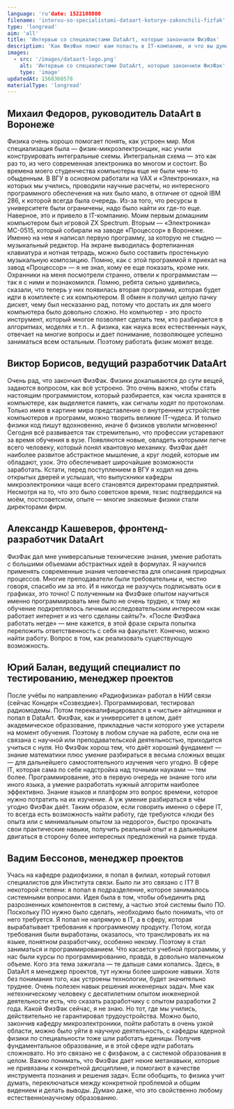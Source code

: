 ```yaml
---
language: 'ru'date: 1522108800
filename: 'intervu-so-specialistami-dataart-kotorye-zakonchili-fizfak'
type: 'longread'
aim: 'all'
title: 'Интервью со специалистами DataArt, которые закончили ФизФак'
description: 'Как ФизФак помог вам попасть в IT-компанию, и что вы думаете о мифе, что после его окончания работать негде?'
images:
  - src: '/images/dataart-logo.png'
    alt: 'Интервью со специалистами DataArt, которые закончили ФизФак'
    type: 'image'
updatedAt: 1568360578
materialType: 'longread'
---
```

Михаил Федоров, руководитель DataArt в Воронеже
-----------------------------------------------

Физика очень хорошо помогает понять, как устроен мир. Моя специализация была — физик-микроэлектронщик, нас учили конструировать интегральные схемы. Интегральная схема — это как раз то, из чего современная электроника во многом и состоит. Во времена моего студенчества компьютеры еще не были чем-то обыденным. В ВГУ в основном работали на VAX и «Электрониках», на которых мы учились, проводили научные расчеты, но интересного программного обеспечения на них было мало, в отличие от одной IBM 286, к которой всегда была очередь. Из-за того, что ресурсы в университете были ограничены, надо было найти их где-то еще. Наверное, это и привело в IT-компанию. Моим первым домашним компьютером был игровой ZX Spectrum. Вторым — «Электроника» МС-0515, который собирали на заводе «Процессор» в Воронеже. Именно на нем я написал первую программу, за которую не стыдно — музыкальный редактор. На экране выводилась фортепианная клавиатура и нотная тетрадь, можно было составить простенькую музыкальную композицию. Помню, как с этой программой я приехал на завод «Процессор» — я не знал, кому ее еще показать, кроме них. Охранники на меня посмотрели странно, отвели к программистам — так я с ними и познакомился. Помню, ребята сильно удивились, сказали, что теперь у них появилась вторая программа, которая будет идти в комплекте с их компьютером. В обмен я получил целую пачку дискет, чему был несказанно рад, потому что достать их для моего компьютера было довольно сложно. Но компьютер - это просто инструмент, который многое позволяет сделать тем, кто разбирается в алгоритмах, моделях и т.п.. А физика, как наука всех естественных наук, отвечает на многие вопросы и дает понимание, позволяющее успешно заниматься всем остальным. Поэтому работать физик может везде.

Виктор Борисов, ведущий разработчик DataArt
-------------------------------------------

Очень рад, что закончил ФизФак. Физики докапываются до сути вещей, задаются вопросом, как всё устроено. Это очень важно, чтобы стать настоящим программистом, который разбирается, как числа хранятся в компьютере, как выделяется память, как сигналы ходят по протоколам. Только имея в картине мира представление о внутреннем устройстве компьютеров и программ, можно творить великие IT-чудеса. И только физики код пишут вдохновенно, иначе б физиков уволили мгновенно! Сегодня всё развивается так стремительно, что профессии устаревают за время обучения в вузе. Появляются новые, овладеть которыми легче всего человеку, который понял квантовую механику. ФизФак даёт наиболее развитое абстрактное мышление, а круг людей, которые им обладают, узок. Это обеспечивает широчайшие возможности заработать. Кстати, перед поступлением в ВГУ я ходил на день открытых дверей и услышал, что выпускники кафедры микроэлектроники чаще всего становятся директорами предприятий. Несмотря на то, что это было советское время, тезис подтвердился на моём, постсоветском, опыте — многие знакомые физики стали директорами фирм.

Александр Кашеверов, фронтенд-разработчик DataArt
-------------------------------------------------

ФизФак дал мне универсальные технические знания, умение работать с большими объемами абстрактных идей в формулах. Я научился применять современные знания человечества для описания природных процессов. Многие преподаватели были требовательны и, честно говоря, спасибо им за это. И я никогда не разучусь подписывать оси в графиках, это точно! С полученным на ФизФаке опытом научиться именно программировать мне было не очень трудно, к тому же обучение подкреплялось личным исследовательским интересом «как работает интернет и из чего сделаны сайты?». «После ФизФака работать негде» — мне кажется, в этой фразе скрыта попытка переложить ответственность с себя на факультет. Конечно, можно найти работу. Вопрос в том, как реализовать существующую возможность.

Юрий Балан, ведущий специалист по тестированию, менеджер проектов
-----------------------------------------------------------------

После учёбы по направлению «Радиофизика» работал в НИИ связи (сейчас Концерн «Созвездие»). Программировал, тестировал радиомодемы. Потом переквалифицировался в «чистые» айтишники и попал в DataArt. ФизФак, как и университет в целом, даёт академическое образование, прикладные части которого уже устарели на момент обучения. Поэтому в любом случае на работе, если она не связана с научной или преподавательской деятельностью, приходится учиться с нуля. Но ФизФак хорош тем, что даёт хороший фундамент — знание математики плюс умение разбираться в весьма сложных вещах — для дальнейшего самостоятельного изучения чего угодно. В сфере IT, которая сама по себе надстройка над точными науками — тем более. Программирование, это в первую очередь не знание того или иного языка, а умение разработать нужный алгоритм наиболее эффективно. Знание языков и платформ это вопрос времени, которое нужно потратить на их изучение. А уж умение разбираться в чём угодно ФизФак даёт. Таким образом, если говорить именно о сфере IT, то всегда есть возможность найти работу, где требуются «люди без опыта или с минимальным опытом за недорого», быстро прокачать свои практические навыки, получить реальный опыт и в дальнейшем двигаться в сторону более интересных предложений на рынке труда.

Вадим Бессонов, менеджер проектов
---------------------------------

Учась на кафедре радиофизики, я попал в филиал, который готовил специалистов для Института связи. Было ли это связано с IT? В некоторой степени: я попал в подразделение, которое занималось системными вопросами. Идея была в том, чтобы объединить ряд разрозненных компонентов в систему, а частью этой системы было ПО. Поскольку ПО нужно было сделать, необходимо было понимать, что от него требуется. Я попал не напрямую в IT, а в сферу, которая вырабатывает требования к программному продукту. Потом, когда требования были выработаны, оказалось, что транслировать их на языке, понятном разработчику, особенно некому. Поэтому я стал заниматься и программированием. Что касается учебной программы, у нас были курсы по программированию, правда, в довольно маленьком объеме. Кого эта тема зажигала — те дальше сами копались. Здесь, в DataArt я менеджер проектов, тут нужны более широкие навыки. Хотя без понимания того, как устроены технологии, будет значительно труднее. Очень полезен навык решения инженерных задач. Мне как нетехническому человеку с десятилетним опытом инженерной деятельности есть, что сказать разработчику с опытом разработки 2 года. Какой ФизФак сейчас, я не знаю. Но тот, где мы учились, действительно не гарантировал трудоустройства. Можно было, закончив кафедру микроэлектроники, пойти работать в очень узкой области, можно было уйти в научную деятельность, с кафедры ядерной физики по специальности тоже шли работать единицы. Получив фундаментальное образование, и в этой сфере идти работать сложновато. Но это связано не с физфаком, а с системой образования в целом. Важно понимать, что ФизФак дает некие метанавыки, которые не привязаны к конкретной дисциплине, и помогают в качестве инструмента познания и решения задач. Если обобщить, то физика учит думать, переключаться между конкретной проблемой и общим видением и делать выводы. Думаю даже, что это свойственно любому естественнонаучному образованию.
